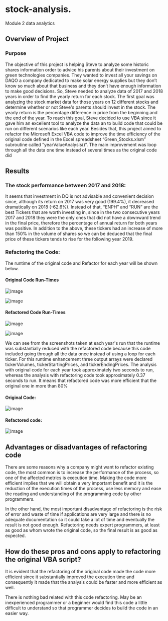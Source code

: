 # stock-analysis.
Module 2 data analytics
## Overview of Project
### Purpose
The objective of this project is helping Steve to analyze some historic shares information order to advice his parents about their investment on green technologies companies. They wanted to invest all your savings on DAQO a company dedicated to make solar energy supplies but they don’t know so much about that business and they don’t have enough information to make good decisions. 
So, Steve needed to analyze data of 2017 and 2018 years in order to find the yearly return for each stock. The first goal was analyzing the stock market data for those years on 12 different stocks and determine whether or not Steve's parents should invest in the stock. The yearly return is the percentage difference in price from the beginning and the end of the year. 
To reach this goal, Steve decided to use VBA since it gave him an excellent tool to analyze the data an to build code that could be run on different scenarios like each year.
Besides that, this project aimed to refactor the Microsoft Excel VBA code to  improve the time efficiency of the original code defined in the Excel spreadsheet “Green_Stocks.xlsm” subroutine called ”yearValueAnalysis()”. The main improvement was loop through all the data one time instead of several times as the original code did
## Results
### The stock performance between 2017 and 2018:
It seems that investment in DQ is not advisable and convenient decision since, although its return on 2017 was very good (199.4%), it decreased dramatically on 2018 (-62.6%). Instead of that, “ENPH” and “RUN” are the best Tickers that are worth investing in, since in the two consecutive years 2017 and 2018 they were the only ones that did not have a downward trend in the final price, therefore the percentage of annual return for both years was positive.
In addition to the above, these tickers had an increase of more than 150% in the volume of shares so we can be deduced that the final price of these tickers tends to rise for the following year 2019.
### Refactoring the Code: 
 The runtime of the original code and Refactor for each year will be shown below.  
#### Original Code Run-Times 
 ![image](https://user-images.githubusercontent.com/107591542/176059448-24e7552e-00ff-461f-b733-21552cea3391.png)

![image](https://user-images.githubusercontent.com/107591542/176059491-8020224b-8959-47b2-9876-3704d7dd6ecb.png)

 
#### Refactored Code Run-Times 

 ![image](https://user-images.githubusercontent.com/107591542/176059508-bab3a9ac-2254-460a-99c1-f364fdb65264.png)

![image](https://user-images.githubusercontent.com/107591542/176059539-894c884c-14b6-4aa3-998c-2749d051d190.png)

 

We can see from the screenshots taken at each year's run that the runtime was substantially reduced with the refactored code because this code included going through all the data once instead of using a loop for each ticker. For this runtime enhancement three output arrays were declared tickerVolumes, tickerStartingPrices, and tickerEndingPrices.
The analysis with original code for each year took approximately two seconds to run, whereas the analysis with refactoring code took approximately 0.37 seconds to run. It means that refactored code was more efficient that the original one in more than 80%  
#### Original Code:
 
 ![image](https://user-images.githubusercontent.com/107591542/176059584-95961023-3a65-45f4-8931-682b3759b344.png)

#### Refactored code:
 
 ![image](https://user-images.githubusercontent.com/107591542/176059620-4bbcdab8-5532-4012-a483-41f4e94ef0c3.png)

## Advantages or disadvantages of refactoring code
There are some reasons why a company might want to refactor existing code, the most common is to increase the performance of the process, so one of the affected metrics is execution time. Making the code more efficient implies that we will obtain a very important benefit and it is the reduction of the execution times of the process, use less memory and ease the reading and understanding of the programming code by other programmers.

In the other hand, the most important disadvantage of refactoring is the risk of error and waste of time if applications are very large and there is no adequate documentation so it could take a lot of time and eventually the result is not good enough. Refactoring needs expert programmers, at least as good as whom wrote the original code, so the final result is as good as expected.

## How do these pros and cons apply to refactoring the original VBA script?

It is evident that the refactoring of the original code made the code more efficient since it substantially improved the execution time and consequently it made that the analysis could be faster and more efficient as well.

There is nothing bad related with this code refactoring. May be an inexperienced programmer or a beginner would find this code a little difficult to understand so that programmer decides to build the code in an easier way.
